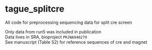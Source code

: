 # tague_splitcre
All code for preprocessing sequencing data for split cre screen  

Only data from run5 was included in publication  
Data lives in SRA, bioproject `PRJNA940279`  
See manuscript (Table S2) for reference sequences of cre and magnet  
